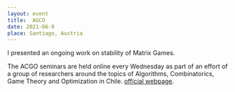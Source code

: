 ```yaml
---
layout: event
title:  AGCO
date: 2021-06-9
place: Santiago, Austria
---
```


I presented an ongoing work on stability of Matrix Games.

The ACGO seminars are held online every Wednesday as part of an effort of a group of researchers around the topics of  Algorithms, Combinatorics, Game Theory and Optimization in Chile. [official webpage](https://sites.google.com/view/agco-seminar-chile/home).

